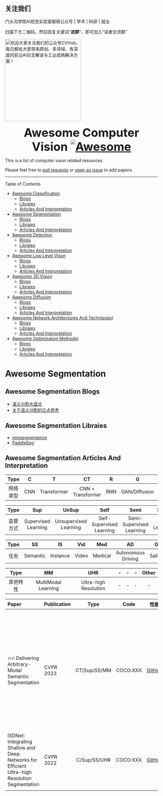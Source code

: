 <link rel="stylesheet" type="text/css" href="./style.css">

## 关注我们
门头沟学院AI视觉实验室御用公众号 | 学术 | 科研 | 就业</p>
<p>扫描下方二维码，然后回复关键词“<b>进群</b>”，即可加入“读者交流群”</p>
<img src="https://github.com/CVHuber/awesome-cv/blob/main/640.jfif" width = "250" height = "270" alt="欢迎大家关注我们的公众号CVHub，每日都给大家带来原创、多领域、有深度的前沿AI论文解读与工业成熟解决方案！">



<font size=6><center><big><b> Awesome Computer Vision [![Awesome](https://awesome.re/badge.svg)](https://awesome.re) </b></big></center></font>

This is a list of computer vison related resources. 

Please feel free to [pull requests](https://github.com/CVHub520/awesome-computer-vision/pulls) or [open an issue](https://github.com/CVHub520/awesome-computer-vision/issues) to add papers.

---

Table of Contents
- [Awesome Classification](#awesome-segmentation)
    - [Blogs](#awesome-segmentation-blogs)
    - [Libraies](#awesome-segmentation-libraies)
    - [Articles And Interpretation](#awesome-segmentation-articles-and-interpretation)
- [Awesome Segmentation](#awesome-segmentation)
    - [Blogs](#awesome-segmentation-blogs)
    - [Libraies](#awesome-segmentation-libraies)
    - [Articles And Interpretation](#awesome-segmentation-articles-and-interpretation)
- [Awesome Detection](#awesome-segmentation)
    - [Blogs](#awesome-segmentation-blogs)
    - [Libraies](#awesome-segmentation-libraies)
    - [Articles And Interpretation](#awesome-segmentation-articles-and-interpretation)
- [Awesome Low Level Vison](#awesome-segmentation)
    - [Blogs](#awesome-segmentation-blogs)
    - [Libraies](#awesome-segmentation-libraies)
    - [Articles And Interpretation](#awesome-segmentation-articles-and-interpretation)
- [Awesome 3D Vision](#awesome-segmentation)
    - [Blogs](#awesome-segmentation-blogs)
    - [Libraies](#awesome-segmentation-libraies)
    - [Articles And Interpretation](#awesome-segmentation-articles-and-interpretation)
- [Awesome Diffusion](#awesome-segmentation)
    - [Blogs](#awesome-segmentation-blogs)
    - [Libraies](#awesome-segmentation-libraies)
    - [Articles And Interpretation](#awesome-segmentation-articles-and-interpretation)
- [Awesome Network Architectures And Techniques)](#awesome-segmentation)
    - [Blogs](#awesome-segmentation-blogs)
    - [Libraies](#awesome-segmentation-libraies)
    - [Articles And Interpretation](#awesome-segmentation-articles-and-interpretation)
- [Awesome Optimization Methods)](#awesome-segmentation)
    - [Blogs](#awesome-segmentation-blogs)
    - [Libraies](#awesome-segmentation-libraies)
    - [Articles And Interpretation](#awesome-segmentation-articles-and-interpretation)

# Awesome Segmentation
## Awesome Segmentation Blogs 
- [语义分割大盘点](http://automl.chalearn.org/)
- [关于语义分割的亿点思考](https://zhuanlan.zhihu.com/p/595753988)

## Awesome Segmentation Libraies
- [mmsegmentation](https://github.com/open-mmlab/mmsegmentation)
- [PaddleSeg](https://github.com/open-mmlab/mmsegmentation)


## Awesome Segmentation Articles And Interpretation


| Type | C | T | CT | R | G | Other |
|:---:|:---:|:---:|:---:|:---:|:---:|:---:|
|  网络类型 | CNN|  Transformer |  CNN + Transformer |  RNN |  GAN/Diffusion |  GNN... |


| Type | Sup | UnSup | Self | Semi | Meta | Other |
|:---:|:---:|:---:|:---:|:---:|:---:|:---:|
|  监督方式 | Supervised Learning|  Unsupervised Learning |  Self-Supervised Learning |  Semi-Supervised Learning |  Meta Learning |  Weakly-Supervised... |



| Type | SS | IS | Vid | Med | AD | Other |
|:---:|:---:|:---:|:---:|:---:|:---:|:---:|
|  任务 | Semantic|  Instance |  Video |  Medical |  Autonomous Driving |  Saliency... |


| Type | MM | UHR | - | - | - | Other |
|:---:|:---:|:---:|:---:|:---:|:---:|:---:|
|  其他特性 | MultiModal Learning|  Ultra-high Resolution |  - |  - |  - |  - |







| Paper | Publication | Type | Code | 性能 |  解读 | 
| :- | :---| :---:| :---: | :---: |    :---: |     
|     |     |      |       |      |     |
| :fire::fire: Delivering Arbitrary-Modal Semantic Segmentation | CVPR 2023 | CT/Sup/SS/MM |   COCO:XXX   |[GitHub](https://github.com/jamycheung/DELIVER) | [基于编解码架构的强大语义分割基线，解锁多模态语义分割的正确姿势](https://zhuanlan.zhihu.com/p/613293738)  |
| ISDNet: Integrating Shallow and Deep Networks for Efficient Ultra-high Resolution Segmentation | CVPR 2022 | C/Sup/SS/UHR |   COCO:XXX     | [GitHub](https://github.com/cedricgsh/ISDNet) | [探索超高分辨率图像分割的高效之道](https://zhuanlan.zhihu.com/p/611138087)  |


<svg fill="none" viewBox="0 0 600 300" width="600" height="300" xmlns="http://www.w3.org/2000/svg">
  <foreignObject width="100%" height="100%">
    <div xmlns="http://www.w3.org/1999/xhtml">
      <style>
        @keyframes hi  {
            0% { transform: rotate( 0.0deg) }
           10% { transform: rotate(14.0deg) }
           20% { transform: rotate(-8.0deg) }
           30% { transform: rotate(14.0deg) }
           40% { transform: rotate(-4.0deg) }
           50% { transform: rotate(10.0deg) }
           60% { transform: rotate( 0.0deg) }
          100% { transform: rotate( 0.0deg) }
        }

        .container {
          background-color: black;

          width: 100%;
          height: 300px;

          display: flex;
          justify-content: center;
          align-items: center;
          color: white;

          font-family: -apple-system, BlinkMacSystemFont, "Segoe UI", Roboto, Helvetica, Arial, sans-serif, "Apple Color Emoji", "Segoe UI Emoji", "Segoe UI Symbol";
        }

        .hi {
          animation: hi 1.5s linear -0.5s infinite;
          display: inline-block;
          transform-origin: 70% 70%;
        }

        @media (prefers-reduced-motion) {
          .hi {
            animation: none;
          }
        }
      </style>

      <div class="container">
        <h1>Hi there, my name is Nikola <div class="hi">👋</div></h1>
      </div>
    </div>
  </foreignObject>
</svg>


